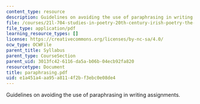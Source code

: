 ```yaml
---
content_type: resource
description: Guidelines on avoiding the use of paraphrasing in writing assignments.
file: /courses/21l-704-studies-in-poetry-20th-century-irish-poetry-the-shadow-of-w-b-yeats-spring-2008/e1a451a4aa95a8114f2bf3ebc0e08de4_paraphrasing.pdf
file_type: application/pdf
learning_resource_types: []
license: https://creativecommons.org/licenses/by-nc-sa/4.0/
ocw_type: OCWFile
parent_title: Syllabus
parent_type: CourseSection
parent_uid: 3013fc42-6116-da5a-b06b-04ecb92fa820
resourcetype: Document
title: paraphrasing.pdf
uid: e1a451a4-aa95-a811-4f2b-f3ebc0e08de4
---
```

Guidelines on avoiding the use of paraphrasing in writing assignments.